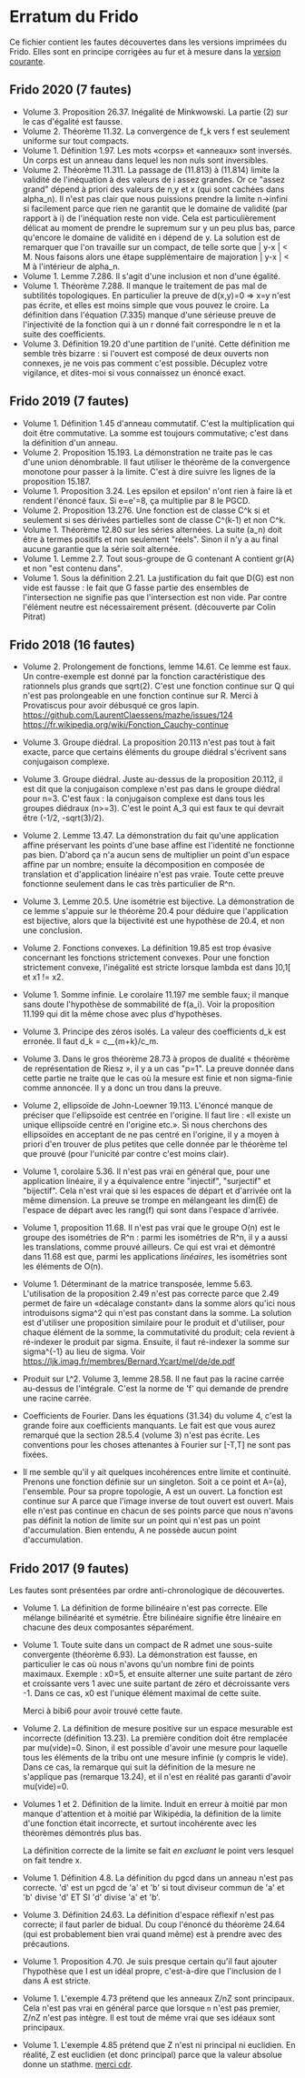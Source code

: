 # Erratum du Frido

Ce fichier contient les fautes découvertes dans les versions imprimées du Frido. Elles sont en principe corrigées au fur et à mesure dans la [version courante](http://laurent.claessens-donadello.eu/pdf/lefrido.pdf).

## Frido 2020 (7 fautes)

- Volume 3. Proposition 26.37. Inégalité de Minkwowski. La partie (2) sur le cas d'égalité est fausse.
- Volume 2. Théorème 11.32. La convergence de f_k vers f est seulement uniforme sur tout compacts.
- Volume 1. Définition 1.97. Les mots «corps» et «anneaux» sont inversés. Un corps est un anneau dans lequel les non nuls sont inversibles.
- Volume 2. Théorème 11.311. La passage de (11.813) à (11.814) limite la validité de l'inéquation à des valeurs de i assez grandes. Or ce "assez grand" dépend à priori des valeurs de n,y et x (qui sont cachées dans alpha_n). Il n'est pas clair que nous puissions prendre la limite n->infini si facilement parce que rien ne garantit que le domaine de validité (par rapport à i) de l'inéquation reste non vide. Cela est particulièrement délicat au moment de prendre le supremum sur y un peu plus bas, parce qu'encore le domaine de validité en i dépend de y. La solution est de remarquer que l'on travaille sur un compact, de telle sorte que | y-x | < M. Nous faisons alors une étape supplémentaire de majoration | y-x | < M à l'intérieur de alpha_n. 
- Volume 1. Lemme 7.286. Il s'agit d'une inclusion et non d'une égalité.
- Volume 1. Théorème 7.288. Il manque le traitement de pas mal de subtilités topologiques. En particulier la preuve de d(x,y)=0 => x=y n'est pas écrite, et elles est moins simple que vous pouvez le croire. La définition dans l'équation (7.335) manque d'une sérieuse preuve de l'injectivité de la fonction qui à un r donné fait correspondre le n et la suite des coefficients.
- Volume 3. Définition 19.20 d'une partition de l'unité. Cette définition me semble très bizarre : si l'ouvert est composé de deux ouverts non connexes, je ne vois pas comment c'est possible. Décuplez votre vigilance, et dites-moi si vous connaissez un énoncé exact.

## Frido 2019 (7 fautes)

- Volume 1. Définition 1.45 d'anneau commutatif. C'est la multiplication qui doit être commutative. La somme est toujours commutative; c'est dans la définition d'un anneau.
- Volume 2. Proposition 15.193. La démonstration ne traite pas le cas d'une union dénombrable. Il faut utiliser le théorème de la convergence monotone pour passer à la limite. C'est à dire suivre les lignes de la proposition 15.187.
- Volume 1. Proposition 3.24. Les epsilon et epsilon' n'ont rien à faire là et rendent l'énoncé faux. Si e=e'=8, ça multiplie par 8 le PGCD.
- Volume 2. Proposition 13.276. Une fonction est de classe C^k si et seulement si ses dérivées partielles sont de classe C^(k-1) et non C^k.
- Volume 1. Théorème 12.80 sur les séries alternées. La suite (a_n) doit être à termes positifs et non seulement "réels". Sinon il n'y a au final aucune garantie que la série soit alternée.
- Volume 1. Lemme 2.7. Tout sous-groupe de G contenant A contient gr(A) et non "est contenu dans".
- Volume 1. Sous la définition 2.21. La justification du fait que D(G) est non vide est fausse : le fait que G fasse partie des ensembles de l'intersection ne signifie pas que l'intersection est non vide. Par contre l'élément neutre est nécessairement présent. (découverte par Colin Pitrat)

## Frido 2018 (16 fautes)


- Volume 2. Prolongement de fonctions, lemme 14.61. Ce lemme est faux.
            Un contre-exemple est donné par la fonction caractéristique des rationnels plus grands que sqrt(2). C'est une fonction continue sur Q qui n'est pas prolongeable en une fonction continue sur R.
            Merci à Provatiscus pour avoir débusqué ce gros lapin.
        https://github.com/LaurentClaessens/mazhe/issues/124
        https://fr.wikipedia.org/wiki/Fonction_Cauchy-continue

- Volume 3. Groupe diédral. La proposition 20.113 n'est pas tout à fait exacte, parce que certains éléments du groupe diédral s'écrivent sans conjugaison complexe.

- Volume 3. Groupe diédral. Juste au-dessus de la proposition 20.112, il est dit que la conjugaison complexe n'est pas dans le groupe diédral pour n=3. C'est faux : la conjugaison complexe est dans tous les groupes diédraux (n>=3). C'est le point A_3 qui est faux te qui devrait être (-1/2, -sqrt(3)/2).

- Volume 2. Lemme 13.47. La démonstration du fait qu'une application affine préservant les points d'une base affine est l'identité ne fonctionne pas bien. D'abord ça n'a aucun sens de multiplier un point d'un espace affine par un nombre; ensuite la décomposition en composée de translation et d'application linéaire n'est pas vraie. Toute cette preuve fonctionne seulement dans le cas très particulier de R^n.

- Volume 3. Lemme 20.5. Une isométrie est bijective. La démonstration de ce lemme s'appuie sur le théorème 20.4 pour déduire que l'application est bijective, alors que la bijectivité est une hypothèse de 20.4, et non une conclusion.

- Volume 2. Fonctions convexes. La définition 19.85 est trop évasive concernant les fonctions strictement convexes. Pour une fonction strictement convexe, l'inégalité est stricte lorsque lambda est dans ]0,1[ et x1 != x2.

- Volume 1. Somme infinie. Le corolaire 11.197 me semble faux; il manque sans doute l'hypothèse de sommabilité de f(a_i). Voir la proposition 11.199 qui dit la même chose avec plus d'hypothèses.

- Volume 3. Principe des zéros isolés. La valeur des coefficients d_k est erronée. Il faut d_k = c__{m+k}/c_m.

- Volume 3. Dans le gros théorème 28.73 à propos de dualité « théorème de représentation de Riesz », il y a un cas "p=1". La preuve donnée dans cette partie ne traite que le cas où la mesure est finie et non sigma-finie comme annoncée. Il y a donc un trou dans la preuve.

- Volume 2, ellipsoïde de John-Loewner 19.113. L'énoncé manque de préciser que l'ellipsoïde est centrée en l'origine. Il faut lire :
  «Il existe un unique ellipsoïde centré en l'origine etc.». Si nous cherchons des ellipsoïdes en acceptant de ne pas centré en l'origine, il y a moyen à priori d'en trouver de plus petites que celle donnée par le théorème tel que prouvé (pour l'unicité par contre c'est moins clair).

- Volume 1, corolaire 5.36. Il n'est pas vrai en général que, pour une application linéaire, il y a équivalence entre "injectif", "surjectif" et "bijectif". Cela n'est vrai que si les espaces de départ et d'arrivée ont la même dimension.
  La preuve se trompe en mélangeant les dim(E) de l'espace de départ avec les rang(f) qui sont dans l'espace d'arrivée.

- Volume 1, proposition 11.68. Il n'est pas vrai que le groupe O(n) est le groupe des isométries de R^n : parmi les isométries de R^n, il y a aussi
  les translations, comme prouvé ailleurs.
  Ce qui est vrai et démontré dans 11.68 est que, parmi les applications *linéaires*, les isométries sont les éléments de O(n).

- Volume 1. Déterminant de la matrice transposée, lemme 5.63. L'utilisation de la proposition 2.49 n'est pas correcte parce que 2.49 permet de faire un «décalage constant» dans la somme alors qu'ici nous introduisons sigma^2 qui n'est pas constant dans la somme.
    La solution est d'utiliser une proposition similaire pour le produit et d'utiliser, pour chaque élément de la somme, la commutativité du produit; cela revient à ré-indexer le produit par sigma. Ensuite, il faut ré-indexer la somme sur sigma^{-1} au lieu de sigma.
    Voir https://ljk.imag.fr/membres/Bernard.Ycart/mel/de/de.pdf

- Produit sur L^2. Volume 3, lemme 28.58. Il ne faut pas la racine carrée au-dessus de l'intégrale. C'est la norme de 'f' qui demande de prendre une racine carrée.

- Coefficients de Fourier. Dans les équations (31.34) du volume 4, c'est la grande foire aux coefficients manquants. Le fait est que vous aurez remarqué que la section 28.5.4 (volume 3) n'est pas écrite. Les conventions pour les choses attenantes à Fourier sur [-T,T] ne sont pas fixées.

- Il me semble qu'il y ait quelques incohérences entre limite et continuité. Prenons une fonction définie sur un singleton. Soit a ce point et A={a}, l'ensemble.
  Pour sa propre topologie, A est un ouvert. La fonction est continue sur A parce que l'image inverse de tout ouvert est ouvert.
  Mais elle n'est pas continue en chacun de ses points parce que nous n'avons pas définit la notion de limite sur un point qui n'est pas un point d'accumulation. Bien entendu, A ne possède aucun point d'accumulation.

## Frido 2017 (9 fautes)

Les fautes sont présentées par ordre anti-chronologique de découvertes.

- Volume 1. La définition de forme bilinéaire n'est pas correcte. Elle mélange bilinéarité et symétrie. Être bilinéaire signifie être linéaire en chacune des deux composantes séparément.

- Volume 1. Toute suite dans un compact de R admet une sous-suite convergente (théorème 6.93). La démonstration est fausse, en particulier le cas où nous n'avons qu'un nombre fini de points maximaux. Exemple : x0=5, et ensuite alterner une suite partant de zéro et croissante vers 1 avec une suite partant de zéro et décroissante vers -1. Dans ce cas, x0 est l'unique élément maximal de cette suite.

    Merci à bibi6 pour avoir trouvé cette faute.

- Volume 2. La définition de mesure positive sur un espace mesurable est incorrecte (définition 13.23). La première condition doit être remplacée par 
        mu(vide)=0.
    Sinon, il est possible d'avoir une mesure pour laquelle tous les éléments de la tribu ont une mesure infinie (y compris le vide). Dans
    ce cas, la remarque qui suit la définition de la mesure ne s'applique pas (remarque 13.24), et il n'est en réalité pas garanti d'avoir mu(vide)=0.

- Volumes 1 et 2. Définition de la limite. Induit en erreur à moitié par mon manque d'attention et à moitié par Wikipédia, la définition de la limite d'une fonction était incorrecte, et surtout incohérente avec les théorèmes démontrés plus bas.

    La définition correcte de la limite se fait *en excluant* le point vers lesquel on fait tendre x.

- Volume 1. Définition 4.8. La définition du pgcd dans un anneau n'est pas correcte. 'd' est un pgcd de 'a' et 'b' si tout diviseur commun de 'a' et 'b' divise 'd' ET SI 'd' divise 'a' et 'b'.

- Volume 3. Définition 24.63. La définition d'espace réflexif n'est pas correcte; il faut parler de bidual. Du coup l'énoncé du théorème 24.64 (qui est probablement bien vrai quand même) est à prendre avec des précautions.

- Volume 1. Proposition 4.70. Je suis presque certain qu'il faut ajouter l'hypothèse que I est un idéal propre, c'est-à-dire que l'inclusion de I dans A est stricte.

- Volume 1. L'exemple 4.73 prétend que les anneaux Z/nZ sont principaux. Cela n'est pas vrai en général parce que lorsque `n` n'est pas premier, Z/nZ n'est pas intègre. Il est tout de même vrai que ses idéaux sont principaux.

- Volume 1. L'exemple 4.85 prétend que Z n'est ni principal ni euclidien. En réalité, Z est euclidien (et donc principal) parce que la valeur absolue donne un stathme. [merci cdr](https://github.com/LaurentClaessens/mazhe/issues/58).

